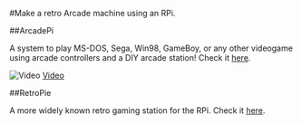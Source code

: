 #Make a retro Arcade machine using an RPi.

##ArcadePi

A system to play MS-DOS, Sega, Win98, GameBoy, or any other videogame using arcade controllers and a DIY arcade station! Check it [here](https://github.com/bluemoon93/ArcadePi/).

![Video](https://i.ytimg.com/vi/TkJYjRMefRY/maxresdefault.jpg)
[Video](https://www.youtube.com/watch?v=TkJYjRMefRY)

##RetroPie

A more widely known retro gaming station for the RPi. Check it [here](https://retropie.org.uk/).